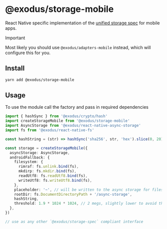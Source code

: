 # @exodus/storage-mobile

React Native specific implementation of the [unified storage spec](../storage-spec) for mobile apps.

> [!IMPORTANT]
> Most likely you should use `@exodus/adapters-mobile` instead, which will configure this for you.

## Install

```sh
yarn add @exodus/storage-mobile
```

## Usage

To use the module call the factory and pass in required dependencies

```ts
import { hashSync } from '@exodus/crypto/hash'
import createStorageMobile from '@exodus/storage-mobile'
import AsyncStorage from '@exodus/react-native-async-storage'
import fs from '@exodus/react-native-fs'

const hashString = (str) => hashSync('sha256', str, 'hex').slice(0, 20)

const storage = createStorageMobile({
  asyncStorage: AsyncStorage,
  androidFallback: {
    filesystem: {
      rimraf: fs.unlink.bind(fs),
      mkdirp: fs.mkdir.bind(fs),
      readUtf8: fs.readUtf8.bind(fs),
      writeUtf8: fs.writeUtf8.bind(fs),
    },
    placeholder: '~', // will be written to the async storage for files larger than the threshold
    rootDir: fs.DocumentDirectoryPath + '/async-storage',
    hashString,
    threshold: 1.9 * 1024 * 1024, // 2 megs, slightly lower to avoid the edge cases too close to the limit
  },
})

// use as any other `@exodus/storage-spec` compliant interface
```

